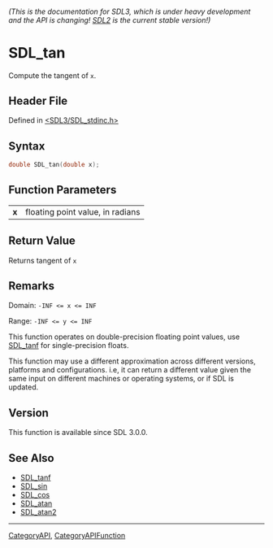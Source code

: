 ###### (This is the documentation for SDL3, which is under heavy development and the API is changing! [SDL2](https://wiki.libsdl.org/SDL2/) is the current stable version!)
# SDL_tan

Compute the tangent of `x`.

## Header File

Defined in [<SDL3/SDL_stdinc.h>](https://github.com/libsdl-org/SDL/blob/main/include/SDL3/SDL_stdinc.h)

## Syntax

```c
double SDL_tan(double x);

```

## Function Parameters

|           |                                  |
| --------- | -------------------------------- |
| **x**     | floating point value, in radians |

## Return Value

Returns tangent of `x`

## Remarks

Domain: `-INF <= x <= INF`

Range: `-INF <= y <= INF`

This function operates on double-precision floating point values, use
[SDL_tanf](SDL_tanf) for single-precision floats.

This function may use a different approximation across different versions,
platforms and configurations. i.e, it can return a different value given
the same input on different machines or operating systems, or if SDL is
updated.

## Version

This function is available since SDL 3.0.0.

## See Also

- [SDL_tanf](SDL_tanf)
- [SDL_sin](SDL_sin)
- [SDL_cos](SDL_cos)
- [SDL_atan](SDL_atan)
- [SDL_atan2](SDL_atan2)

----
[CategoryAPI](CategoryAPI), [CategoryAPIFunction](CategoryAPIFunction)

